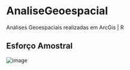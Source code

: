 # AnaliseGeoespacial
Análises Geoespaciais realizadas em ArcGis | R

## Esforço Amostral
![image](https://user-images.githubusercontent.com/28782509/209360181-1ec3be7b-b0b5-4ce7-ad79-bed16a6b8166.png)
